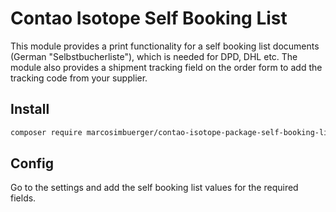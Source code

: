 # Contao Isotope Self Booking List

This module provides a print functionality for a self booking list documents (German "Selbstbucherliste"), which is needed for DPD, DHL etc.
The module also provides a shipment tracking field on the order form to add the tracking code from your supplier.

## Install


```bash
composer require marcosimbuerger/contao-isotope-package-self-booking-list
```

## Config
Go to the settings and add the self booking list values for the required fields.
